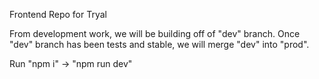 Frontend Repo for Tryal

From development work, we will be building off of "dev" branch. Once "dev" branch has been tests and stable, we will merge "dev" into "prod". 

Run "npm i" -> "npm run dev"
